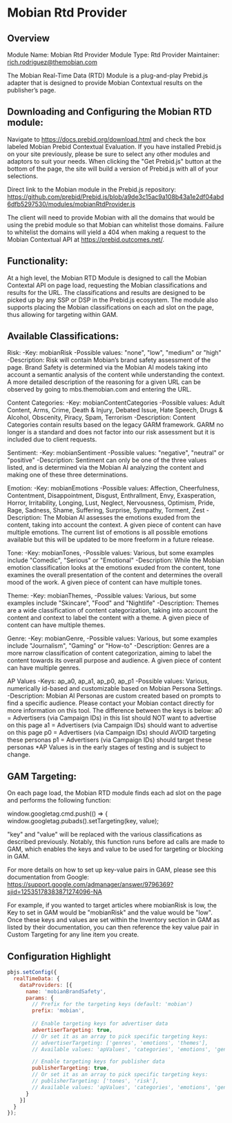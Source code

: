 # Mobian Rtd Provider

## Overview

Module Name: Mobian Rtd Provider
Module Type: Rtd Provider
Maintainer: rich.rodriguez@themobian.com

The Mobian Real-Time Data (RTD) Module is a plug-and-play Prebid.js adapter that is designed to provide Mobian Contextual results on the publisher’s page.

## Downloading and Configuring the Mobian RTD module:

Navigate to https://docs.prebid.org/download.html and check the box labeled Mobian Prebid Contextual Evaluation. If you have installed Prebid.js on your site previously, please be sure to select any other modules and adaptors to suit your needs. When clicking the "Get Prebid.js" button at the bottom of the page, the site will build a version of Prebid.js with all of your selections.

Direct link to the Mobian module in the Prebid.js repository: https://github.com/prebid/Prebid.js/blob/a9de3c15ac9a108b43a1e2df04abd6dfb5297530/modules/mobianRtdProvider.js

The client will need to provide Mobian with all the domains that would be using the prebid module so that Mobian can whitelist those domains. Failure to whitelist the domains will yield a 404 when making a request to the Mobian Contextual API at https://prebid.outcomes.net/.

## Functionality:

At a high level, the Mobian RTD Module is designed to call the Mobian Contextal API on page load, requesting the Mobian classifications and results for the URL. The classifications and results are designed to be picked up by any SSP or DSP in the Prebid.js ecosystem. The module also supports placing the Mobian classifications on each ad slot on the page, thus allowing for targeting within GAM.

## Available Classifications:

Risk:
-Key: mobianRisk
-Possible values: "none", "low", "medium" or "high"
-Description: Risk will contain Mobian’s brand safety assessment of the page. Brand Safety is determined via the Mobian AI models taking into account a semantic analysis of the content while understanding the context. A more detailed description of the reasoning for a given URL can be observed by going to mbs.themobian.com and entering the URL.

Content Categories:
-Key: mobianContentCategories
-Possible values: Adult Content, Arms, Crime, Death & Injury, Debated Issue, Hate Speech, Drugs & Alcohol, Obscenity, Piracy, Spam, Terrorism
-Description: Content Categories contain results based on the legacy GARM framework. GARM no longer is a standard and does not factor into our risk assessment but it is included due to client requests.

Sentiment:
-Key: mobianSentiment
-Possible values: "negative", "neutral" or "positive"
-Description: Sentiment can only be one of the three values listed, and is determined via the Mobian AI analyzing the content and making one of these three determinations.

Emotion:
-Key: mobianEmotions
-Possible values: Affection, Cheerfulness, Contentment, Disappointment, Disgust, Enthrallment, Envy, Exasperation, Horror, Irritability, Longing, Lust, Neglect, Nervousness, Optimism, Pride, Rage, Sadness, Shame, Suffering, Surprise, Sympathy, Torment, Zest
-Description: The Mobian AI assesses the emotions exuded from the content, taking into account the context. A given piece of content can have multiple emotions. The current list of emotions is all possible emotions available but this will be updated to be more freeform in a future release.

Tone:
-Key: mobianTones,
-Possible values: Various, but some examples include "Comedic", "Serious" or "Emotional"
-Description: While the Mobian emotion classification looks at the emotions exuded from the content, tone examines the overall presentation of the content and determines the overall mood of the work. A given piece of content can have multiple tones.

Theme:
-Key: mobianThemes,
-Possible values: Various, but some examples include "Skincare", "Food" and "Nightlife"
-Description: Themes are a wide classification of content categorization, taking into account the content and context to label the content with a theme. A given piece of content can have multiple themes.

Genre:
-Key: mobianGenre,
-Possible values: Various, but some examples include "Journalism", "Gaming" or "How-to"
-Description: Genres are a more narrow classification of content categorization, aiming to label the content towards its overall purpose and audience. A given piece of content can have multiple genres.

AP Values
-Keys: ap_a0, ap_a1, ap_p0, ap_p1
-Possible values: Various, numerically id-based and customizable based on Mobian Persona Settings. -Description: Mobian AI Personas are custom created based on prompts to find a specific audience. Please contact your Mobian contact directly for more information on this tool. The difference between the keys is below:
a0 = Advertisers (via Campaign IDs) in this list should NOT want to advertise on this page
a1 = Advertisers (via Campaign IDs) should want to advertise on this page
p0 = Advertisers (via Campaign IDs) should AVOID targeting these personas
p1 = Advertisers (via Campaign IDs) should target these personas
*AP Values is in the early stages of testing and is subject to change.

## GAM Targeting:

On each page load, the Mobian RTD module finds each ad slot on the page and performs the following function:

window.googletag.cmd.push(() => {
  window.googletag.pubads().setTargeting(key, value);

"key" and "value" will be replaced with the various classifications as described previously. Notably, this function runs before ad calls are made to GAM, which enables the keys and value to be used for targeting or blocking in GAM.

For more details on how to set up key-value pairs in GAM, please see this documentation from Google: https://support.google.com/admanager/answer/9796369?sjid=12535178383871274096-NA

For example, if you wanted to target articles where mobianRisk is low, the Key to set in GAM would be "mobianRisk" and the value would be "low". Once these keys and values are set within the Inventory section in GAM as listed by their documentation, you can then reference the key value pair in Custom Targeting for any line item you create.
## Configuration Highlight

```js
pbjs.setConfig({
  realTimeData: {
    dataProviders: [{
      name: 'mobianBrandSafety',
      params: {
        // Prefix for the targeting keys (default: 'mobian')
        prefix: 'mobian',
        
        // Enable targeting keys for advertiser data
        advertiserTargeting: true,
        // Or set it as an array to pick specific targeting keys:
        // advertiserTargeting: ['genres', 'emotions', 'themes'],
        // Available values: 'apValues', 'categories', 'emotions', 'genres', 'risk', 'sentiment', 'themes', 'tones'

        // Enable targeting keys for publisher data
        publisherTargeting: true,
        // Or set it as an array to pick specific targeting keys:
        // publisherTargeting: ['tones', 'risk'],
        // Available values: 'apValues', 'categories', 'emotions', 'genres', 'risk', 'sentiment', 'themes', 'tones'
      }
    }]
  }
});
```
